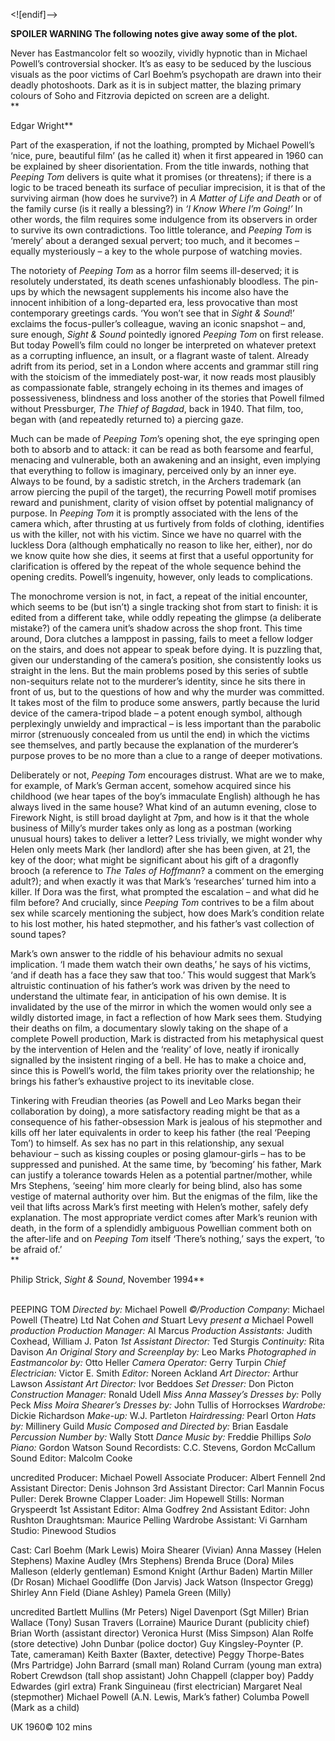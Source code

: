 <![endif]-->

**SPOILER WARNING The following notes give away some of the plot.**

Never has Eastmancolor felt so woozily, vividly hypnotic than in Michael Powell’s controversial shocker. It’s as easy to be seduced by the luscious visuals as the poor victims of Carl Boehm’s psychopath are drawn into their deadly photoshoots. Dark as it is in subject matter, the blazing primary colours of Soho and Fitzrovia depicted on screen are a delight.  
**

Edgar Wright**

Part of the exasperation, if not the loathing, prompted by Michael Powell’s ‘nice, pure, beautiful film’ (as he called it) when it first appeared in 1960 can be explained by sheer disorientation. From the title inwards, nothing that _Peeping Tom_ delivers is quite what it promises (or threatens); if there is a logic to be traced beneath its surface of peculiar imprecision, it is that of the surviving airman (how does he survive?) in _A Matter of Life and Death_ or of the family curse (is it really a blessing?) in _‘I Know Where I’m Going!’_ In other words, the film requires some indulgence from its observers in order to survive its own contradictions. Too little tolerance, and _Peeping Tom_ is ‘merely’ about a deranged sexual pervert; too much, and it becomes – equally mysteriously – a key to the whole purpose of watching movies.

The notoriety of _Peeping Tom_ as a horror film seems ill-deserved; it is resolutely understated, its death scenes unfashionably bloodless. The pin-ups by which the newsagent supplements his income also have the innocent inhibition of a long-departed era, less provocative than most contemporary greetings cards. ‘You won’t see that in _Sight & Sound_!’ exclaims the focus-puller’s colleague, waving an iconic snapshot – and, sure enough, _Sight & Sound_ pointedly ignored _Peeping Tom_ on first release. But today Powell’s film could no longer be interpreted on whatever pretext as a corrupting influence, an insult, or a flagrant waste of talent. Already adrift from its period, set in a London where accents and grammar still ring with the stoicism of the immediately post-war, it now reads most plausibly as compassionate fable, strangely echoing in its themes and images of possessiveness, blindness and loss another of the stories that Powell filmed without Pressburger, _The Thief of Bagdad_, back in 1940. That film, too, began with (and repeatedly returned to) a piercing gaze.

Much can be made of _Peeping Tom_’s opening shot, the eye springing open both to absorb and to attack: it can be read as both fearsome and fearful, menacing and vulnerable, both an awakening and an insight, even implying that everything to follow is imaginary, perceived only by an inner eye. Always to be found, by a sadistic stretch, in the Archers trademark (an arrow piercing the pupil of the target), the recurring Powell motif promises reward and punishment, clarity of vision offset by potential malignancy of purpose. In _Peeping Tom_ it is promptly associated with the lens of the camera which, after thrusting at us furtively from folds of clothing, identifies us with the killer, not with his victim. Since we have no quarrel with the luckless Dora (although emphatically no reason to like her, either), nor do we know quite how she dies, it seems at first that a useful opportunity for clarification is offered by the repeat of the whole sequence behind the opening credits. Powell’s ingenuity, however, only leads to complications.

The monochrome version is not, in fact, a repeat of the initial encounter, which seems to be (but isn’t) a single tracking shot from start to finish: it is edited from a different take, while oddly repeating the glimpse (a deliberate mistake?) of the camera unit’s shadow across the shop front. This time around, Dora clutches a lamppost in passing, fails to meet a fellow lodger on the stairs, and does not appear to speak before dying. It is puzzling that, given our understanding of the camera’s position, she consistently looks us straight in the lens. But the main problems posed by this series of subtle non-sequiturs relate not to the murderer’s identity, since he sits there in front of us, but to the questions of how and why the murder was committed. It takes most of the film to produce some answers, partly because the lurid device of the camera-tripod blade – a potent enough symbol, although perplexingly unwieldy and impractical – is less important than the parabolic mirror (strenuously concealed from us until the end) in which the victims see themselves, and partly because the explanation of the murderer’s purpose proves to be no more than a clue to a range of deeper motivations.

Deliberately or not, _Peeping Tom_ encourages distrust. What are we to make, for example, of Mark’s German accent, somehow acquired since his childhood (we hear tapes of the boy’s immaculate English) although he has always lived in the same house? What kind of an autumn evening, close to Firework Night, is still broad daylight at 7pm, and how is it that the whole business of Milly’s murder takes only as long as a postman (working unusual hours) takes to deliver a letter? Less trivially, we might wonder why Helen only meets Mark (her landlord) after she has been given, at 21, the key of the door; what might be significant about his gift of a dragonfly brooch (a reference to _The Tales of Hoffmann_? a comment on the emerging adult?); and when exactly it was that Mark’s ‘researches’ turned him into a killer. If Dora was the first, what prompted the escalation – and what did he film before? And crucially, since _Peeping Tom_ contrives to be a film about sex while scarcely mentioning the subject, how does Mark’s condition relate to his lost mother, his hated stepmother, and his father’s vast collection of sound tapes?

Mark’s own answer to the riddle of his behaviour admits no sexual implication. ‘I made them watch their own deaths,’ he says of his victims, ‘and if death has a face they saw that too.’ This would suggest that Mark’s altruistic continuation of his father’s work was driven by the need to understand the ultimate fear, in anticipation of his own demise. It is invalidated by the use of the mirror in which the women would only see a wildly distorted image, in fact a reflection of how Mark sees them. Studying their deaths on film, a documentary slowly taking on the shape of a complete Powell production, Mark is distracted from his metaphysical quest by the intervention of Helen and the ‘reality’ of love, neatly if ironically signalled by the insistent ringing of a bell. He has to make a choice and, since this is Powell’s world, the film takes priority over the relationship; he brings his father’s exhaustive project to its inevitable close.

Tinkering with Freudian theories (as Powell and Leo Marks began their collaboration by doing), a more satisfactory reading might be that as a consequence of his father-obsession Mark is jealous of his stepmother and kills off her later equivalents in order to keep his father (the real ‘Peeping Tom’) to himself. As sex has no part in this relationship, any sexual behaviour – such as kissing couples or posing glamour-girls – has to be suppressed and punished. At the same time, by ‘becoming’ his father, Mark can justify a tolerance towards Helen as a potential partner/mother, while Mrs Stephens, ‘seeing’ him more clearly for being blind, also has some vestige of maternal authority over him. But the enigmas of the film, like the veil that lifts across Mark’s first meeting with Helen’s mother, safely defy explanation. The most appropriate verdict comes after Mark’s reunion with death, in the form of a splendidly ambiguous Powellian comment both on the after-life and on _Peeping Tom_ itself ‘There’s nothing,’ says the expert, ‘to be afraid of.’  
**

Philip Strick, _Sight & Sound_, November 1994**
<br><br>

PEEPING TOM
_Directed by:_ Michael Powell
_©/Production Company_: 
Michael Powell (Theatre) Ltd
Nat Cohen _and_ Stuart Levy _present_
_a_ Michael Powell _production_
_Production Manager:_ Al Marcus
_Production Assistants:_ Judith Coxhead, 
William J. Paton
_1st Assistant Director:_ Ted Sturgis
_Continuity:_ Rita Davison
_An Original Story and Screenplay by:_ Leo Marks
_Photographed in Eastmancolor by:_ Otto Heller
_Camera Operator:_ Gerry Turpin
_Chief Electrician:_ Victor E. Smith
_Editor:_ Noreen Ackland
_Art Director:_ Arthur Lawson
_Assistant Art Director:_ Ivor Beddoes
_Set Dresser:_ Don Picton
_Construction Manager:_ Ronald Udell
_Miss Anna Massey’s Dresses by:_ Polly Peck
_Miss Moira Shearer’s Dresses by:_ 
John Tullis of Horrockses
_Wardrobe:_ Dickie Richardson
_Make-up:_ W.J. Partleton
_Hairdressing:_ Pearl Orton
_Hats by:_ Millinery Guild
_Music Composed and Directed by:_ Brian Easdale
_Percussion Number by:_ Wally Stott
_Dance Music by:_ Freddie Phillips
_Solo Piano:_ Gordon Watson
Sound Recordists: C.C. Stevens, Gordon McCallum
Sound Editor: Malcolm Cooke
	
uncredited
Producer: Michael Powell 
Associate Producer: Albert Fennell 
2nd Assistant Director: Denis Johnson 
3rd Assistant Director: Carl Mannin 
Focus Puller: Derek Browne 
Clapper Loader: Jim Hopewell 
Stills: Norman Gryspeerdt 
1st Assistant Editor: Alma Godfrey 
2nd Assistant Editor: John Rushton 
Draughtsman: Maurice Pelling 
Wardrobe Assistant: Vi Garnham 
Studio: Pinewood Studios

Cast:
Carl Boehm (Mark Lewis)
Moira Shearer (Vivian)
Anna Massey (Helen Stephens)
Maxine Audley (Mrs Stephens)
Brenda Bruce (Dora)
Miles Malleson (elderly gentleman)
Esmond Knight (Arthur Baden)
Martin Miller (Dr Rosan)
Michael Goodliffe (Don Jarvis)
Jack Watson (Inspector Gregg)
Shirley Ann Field (Diane Ashley)
Pamela Green (Milly)

uncredited
Bartlett Mullins (Mr Peters) 
Nigel Davenport (Sgt Miller) 
Brian Wallace (Tony) 
Susan Travers (Lorraine) 
Maurice Durant (publicity chief) 
Brian Worth (assistant director) 
Veronica Hurst (Miss Simpson) 
Alan Rolfe (store detective) 
John Dunbar (police doctor) 
Guy Kingsley-Poynter (P. Tate, cameraman) 
Keith Baxter (Baxter, detective) 
Peggy Thorpe-Bates (Mrs Partridge) 
John Barrard (small man) 
Roland Curram (young man extra) 
Robert Crewdson (tall shop assistant) 
John Chappell (clapper boy) 
Paddy Edwardes (girl extra) 
Frank Singuineau (first electrician) 
Margaret Neal (stepmother) 
Michael Powell (A.N. Lewis, Mark’s father) 
Columba Powell (Mark as a child) 

UK 1960©
102 mins




<!--stackedit_data:
eyJoaXN0b3J5IjpbOTU1OTA0NDIsLTU4Nzg4MTgyNywtMTIzMD
U4MjAyMl19
-->